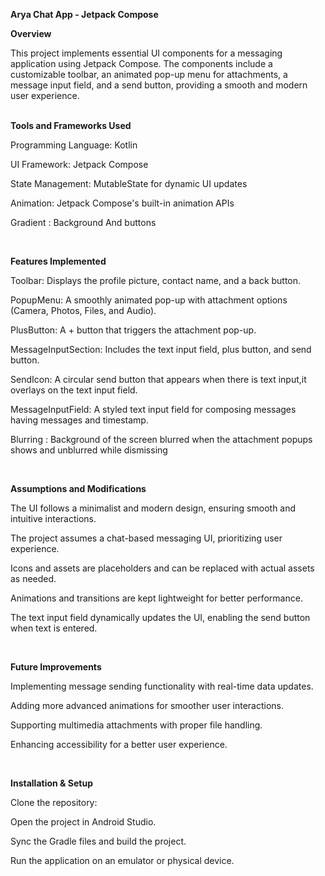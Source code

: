 **Arya Chat App - Jetpack Compose**

**Overview**

This project implements essential UI components for a messaging application using Jetpack Compose. The components include a customizable toolbar, an animated pop-up menu for attachments, a message input field, and a send button, providing a smooth and modern user experience.
<br> <br> 

**Tools and Frameworks Used**

Programming Language: Kotlin

UI Framework: Jetpack Compose

State Management: MutableState for dynamic UI updates

Animation: Jetpack Compose's built-in animation APIs

Gradient : Background And  buttons

<br> 

**Features Implemented**

Toolbar: Displays the profile picture, contact name, and a back button.

PopupMenu: A smoothly animated pop-up with attachment options (Camera, Photos, Files, and Audio).

PlusButton: A + button that triggers the attachment pop-up.

MessageInputSection: Includes the text input field, plus button, and send button.

SendIcon: A circular send button that appears when there is text input,it overlays on the text input field.

MessageInputField: A styled text input field for composing messages having messages and timestamp.

Blurring : Background of the screen blurred when the attachment  popups shows and unblurred while dismissing


<br> 

**Assumptions and Modifications**

The UI follows a minimalist and modern design, ensuring smooth and intuitive interactions.

The project assumes a chat-based messaging UI, prioritizing user experience.

Icons and assets are placeholders and can be replaced with actual assets as needed.

Animations and transitions are kept lightweight for better performance.

The text input field dynamically updates the UI, enabling the send button when text is entered.

<br> 

**Future Improvements**

Implementing message sending functionality with real-time data updates.

Adding more advanced animations for smoother user interactions.

Supporting multimedia attachments with proper file handling.

Enhancing accessibility for a better user experience.

<br> 

**Installation & Setup**

Clone the repository:

Open the project in Android Studio.

Sync the Gradle files and build the project.

Run the application on an emulator or physical device.
<br>

